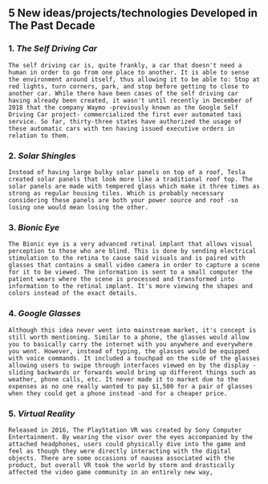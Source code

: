 ## 5 New ideas/projects/technologies Developed in The Past Decade

### 1. *The Self Driving Car*
`The self driving car is, quite frankly, a car that doesn't need a human in order to go from one place to another. It is able to sense the environment around itself, thus allowing it to be able to: Stop at red lights, turn corners, park, and stop before getting to close to another car. While there have been cases of the self driving car having already been created, it wasn't until recently in December of 2018 that the company Waymo -previously known as the Google Self Driving Car project- commercialized the first ever automated taxi service. So far, thirty-three states have authorized the usage of these automatic cars with ten having issued executive orders in relation to them.`

### 2. *Solar Shingles*
`Instead of having large bulky solar panels on top of a roof, Tesla created solar panels that look more like a traditional roof top. The solar panels are made with tempered glass which make it three times as strong as regular housing tiles. Which is probably necessary considering these panels are both your power source and roof -so losing one would mean losing the other.`

### 3. *Bionic Eye*
`The Bionic eye is a very advanced retinal implant that allows visual perception to those who are blind. This is done by sending electrical stimulation to the retina to cause said visuals and is paired with glasses that contains a small video camera in order to capture a scene for it to be viewed. The information is sent to a small computer the patient wears where the scene is processed and transformed into information to the retinal implant. It's more viewing the shapes and colors instead of the exact details.`

### 4. *Google Glasses*
`Although this idea never went into mainstream market, it's concept is still worth mentioning. Similar to a phone, the glasses would allow you to basically carry the internet with you anywhere and everywhere you went. However, instead of typing, the glasses would be equipped with voice commands. It included a touchpad on the side of the glasses allowing users to swipe through interfaces viewed on by the display -sliding backwards or forwards would bring up different things such as weather, phone calls, etc. It never made it to market due to the expenses as no one really wanted to pay $1,500 for a pair of glasses when they could get a phone instead -and for a cheaper price.`

### 5. *Virtual Reality*
`Released in 2016, The PlayStation VR was created by Sony Computer Entertainment. By wearing the visor over the eyes accompanied by the attached headphones, users could physically dive into the game and feel as though they were directly interacting with the digital objects. There are some occasions of nausea associated with the product, but overall VR took the world by storm and drastically affected the video game community in an entirely new way,`

